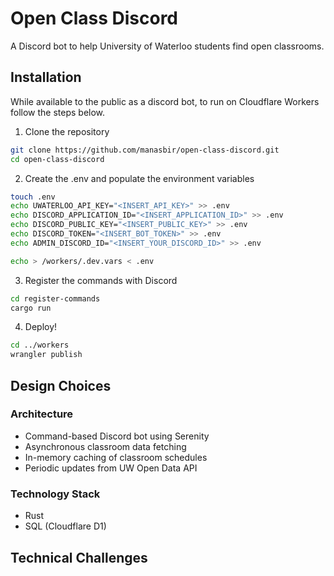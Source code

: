 # Open Class Discord

A Discord bot to help University of Waterloo students find open classrooms.

## Installation
While available to the public as a discord bot, to run on Cloudflare Workers follow the steps below.

1. Clone the repository
```bash
git clone https://github.com/manasbir/open-class-discord.git
cd open-class-discord
```

2. Create the .env and populate the environment variables
```bash
touch .env
echo UWATERLOO_API_KEY="<INSERT_API_KEY>" >> .env
echo DISCORD_APPLICATION_ID="<INSERT_APPLICATION_ID>" >> .env
echo DISCORD_PUBLIC_KEY="<INSERT_PUBLIC_KEY>" >> .env
echo DISCORD_TOKEN="<INSERT_BOT_TOKEN>" >> .env
echo ADMIN_DISCORD_ID="<INSERT_YOUR_DISCORD_ID>" >> .env

echo > /workers/.dev.vars < .env
```

3. Register the commands with Discord
```bash
cd register-commands
cargo run
```


4. Deploy!
```bash
cd ../workers
wrangler publish
```

## Design Choices

### Architecture
- Command-based Discord bot using Serenity
- Asynchronous classroom data fetching
- In-memory caching of classroom schedules
- Periodic updates from UW Open Data API

### Technology Stack
- Rust
- SQL (Cloudflare D1)

## Technical Challenges

<!-- ### Solved Challenges
1. Rate Limiting
    - Problem: UW API and Discord API rate limits
    - Solution: Implemented caching and request queuing

2. Data Processing
    - Problem: Complex classroom schedule data format
    - Solution: Custom serialization/deserialization with serde

### Current Challenges
1. Real-time schedule updates
2. Handling concurrent user requests efficiently -->